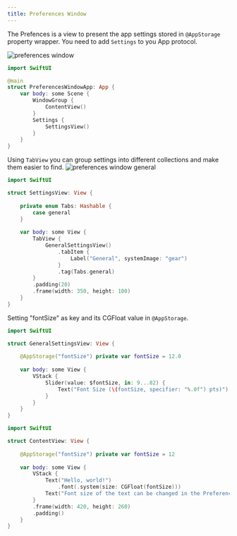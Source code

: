 ```yaml
---
title: Preferences Window
---
```


The Prefences is a view to present the app settings stored in `@AppStorage` property wrapper. You need to add `Settings` to you App protocol.

![preferences window](/swift-macos/images/preferences-window.png)

```swift
import SwiftUI

@main
struct PreferencesWindowApp: App {
    var body: some Scene {
        WindowGroup {
            ContentView()
        }
        Settings {
            SettingsView()
        }
    }
}
```

Using `TabView` you can group settings into different collections and make them easier to find.
![preferences window general](/swift-macos/images/preferences-window-general.png)

```swift
import SwiftUI

struct SettingsView: View {
    
    private enum Tabs: Hashable {
        case general
    }
    
    var body: some View {
        TabView {
            GeneralSettingsView()
                .tabItem {
                    Label("General", systemImage: "gear")
                }
                .tag(Tabs.general)
        }
        .padding(20)
        .frame(width: 350, height: 100)
    }
}
```

Setting "fontSize" as key and its CGFloat value in `@AppStorage`.


```swift
import SwiftUI

struct GeneralSettingsView: View {
    
    @AppStorage("fontSize") private var fontSize = 12.0
    
    var body: some View {
        VStack {
            Slider(value: $fontSize, in: 9...82) {
                Text("Font Size (\(fontSize, specifier: "%.0f") pts)")
            }
        }
    }
}
```

```swift
import SwiftUI

struct ContentView: View {
    
    @AppStorage("fontSize") private var fontSize = 12
    
    var body: some View {
        VStack {
            Text("Hello, world!")
                .font(.system(size: CGFloat(fontSize)))
            Text("Font size of the text can be changed in the Preferences... ⌘,")
        }
        .frame(width: 420, height: 260)
        .padding()
    }
}
```